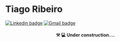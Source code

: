 # Tiago Ribeiro

[![Linkedin badge](https://img.shields.io/badge/-Tiago%20Ribeiro-ff9000?style=flat&logo=Linkedin&logoColor=ff9000&labelColor=black&link=https://www.linkedin.com/in/tiago-ribeiro-nfs1)](https://www.linkedin.com/in/tiago-ribeiro-nfs1/)
[![Gmail badge](https://img.shields.io/badge/-tiagoribeironfs1@gmail.com-ff9000?style=flat&logo=Gmail&logoColor=ff9000&labelColor=black&link=mailto:tiagoribeironfs1@gmail.com)](mailto:tiagoribeironfs1@gmail.com)

<h4 align="center" >
⚒️ 💻 Under construction....
<h4/>
<!--

[![Linkedin Badge](https://img.shields.io/badge/-Diego%20Fernandes-6633cc?style=flat-square&logo=Linkedin&logoColor=white&link=https://www.linkedin.com/in/diego-schell-fernandes/)](https://www.linkedin.com/in/diego-schell-fernandes/) 


### Hi there 👋


**Tiagoribeironfs1/tiagoribeironfs1** is a ✨ _special_ ✨ repository because its `README.md` (this file) appears on your GitHub profile.

Here are some ideas to get you started:

- 🔭 I’m currently working on ...
- 🌱 I’m currently learning ...
- 👯 I’m looking to collaborate on ...
- 🤔 I’m looking for help with ...
- 💬 Ask me about ...
- 📫 How to reach me: ...
- 😄 Pronouns: ...
- ⚡ Fun fact: ...
-->
